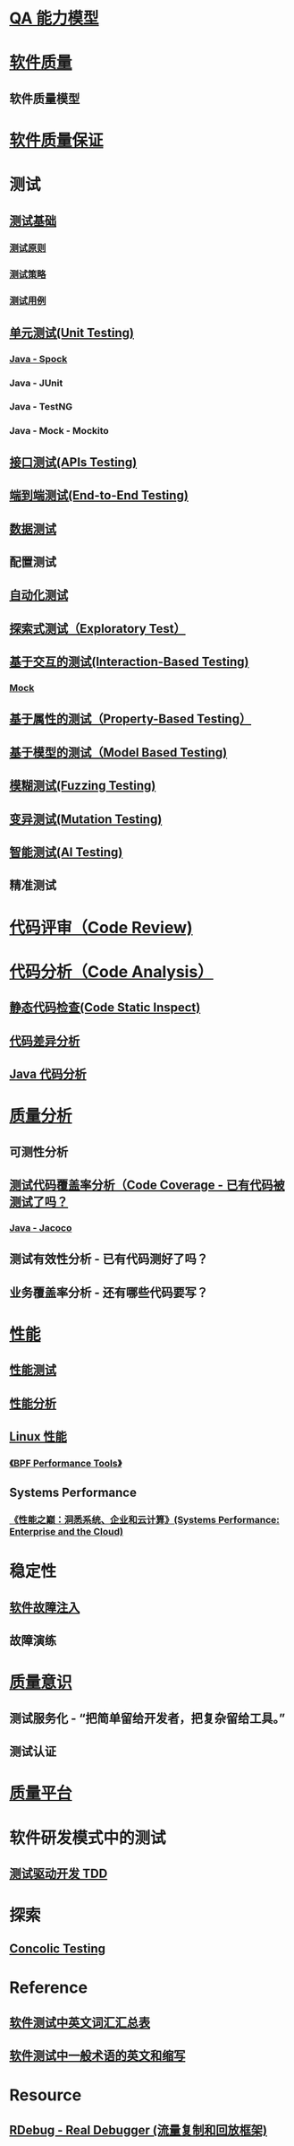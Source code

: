 
# [QA 能力模型](_pic/QA-capacity-model.png)

# [软件质量](SQA/SQ.md)
## 软件质量模型
# [软件质量保证](SQA/SQA.md)

# 测试
## [测试基础](Testing/Basic/README.md)
### [测试原则](Testing/Basic/README.md)
### [测试策略](Testing/Basic/README.md)
### [测试用例](Testing/Basic/README.md)

## [单元测试(Unit Testing)](Testing/UnitTest/README.md)
### [Java - Spock](Testing/UnitTest/Java/Spock/README.md)
### Java - JUnit
### Java - TestNG
### Java - Mock - Mockito

## [接口测试(APIs Testing)](Testing/APIsTest/README.md)

## [端到端测试(End-to-End Testing)](Testing/EndToEndT/README.md)

## [数据测试](Testing/DataTest/README.md)
## 配置测试

## [自动化测试](Testing/AutoTest/README.md)

## [探索式测试（Exploratory Test）](ET/README.md)

## [基于交互的测试(Interaction-Based Testing)]()
### [Mock](Testing/InteractionBasedT/Mock/README.md)
## [基于属性的测试（Property-Based Testing）](Testing/PropertyBasedT/README.md)
## [基于模型的测试（Model Based Testing)](Testing/ModelBasedT/README.md)
## [模糊测试(Fuzzing Testing)]()
## [变异测试(Mutation Testing)](MutationTest/README.md)
## [智能测试(AI Testing)](Testing/AITest/README.md)
## 精准测试

# [代码评审（Code Review)](CodeReview/README.md)

# [代码分析（Code Analysis）](CodeAnalysis/README.md)
## [静态代码检查(Code Static Inspect)](CodeAnalysis/StaticAnalysis/README.md)
## [代码差异分析](CodeAnalysis/CodeDiff/README.md)
## [Java 代码分析](CodeAnalysis/Java/README.md)

# [质量分析](QualityAnalysis/README.md)
## 可测性分析
## [测试代码覆盖率分析（Code Coverage - 已有代码被测试了吗？](QualityAnalysis/CodeCoverage/README.md)
### [Java - Jacoco](QualityAnalysis/CodeCoverage/Jacoco.md)

## 测试有效性分析 - 已有代码测好了吗？
## 业务覆盖率分析 - 还有哪些代码要写？

# [性能](Perf/README.md)
## [性能测试](Perf/PerfTest/README.md)
## [性能分析](Perf/PerfAnalysis/README.md)
## [Linux 性能](Perf/LinuxPerf/README.md)
### [《BPF Performance Tools》](https://github.com/SunnnyChan/sc.ebooks/tree/master/programme/profile/BPF-Perf)
## Systems Performance
### [《性能之巅：洞悉系统、企业和云计算》(Systems Performance: Enterprise and the Cloud)](https://github.com/SunnnyChan/sc.ebooks/tree/master/programme/profile/sys-performance)

# 稳定性

## [软件故障注入](Stability/SFI/README.md)
## 故障演练

# [质量意识](QualityConsciousness/README.md)
## 测试服务化 -  “把简单留给开发者，把复杂留给工具。” 
## 测试认证

# [质量平台](QualityPlatform/README.md)

# 软件研发模式中的测试
## [测试驱动开发 TDD](https://github.com/SC-CS-KS/KS-SE/blob/master/KS-SDM/TDD/)

# 探索
## [Concolic Testing](https://en.wikipedia.org/wiki/Concolic_testing)

# Reference
## [软件测试中英文词汇汇总表](https://www.cnblogs.com/kenfang/articles/4307935.html)
## [软件测试中一般术语的英文和缩写](http://www.51testing.com/html/12/480312-814448.html)

# Resource
## [RDebug - Real Debugger (流量复制和回放框架)](https://github.com/didi/rdebug)
